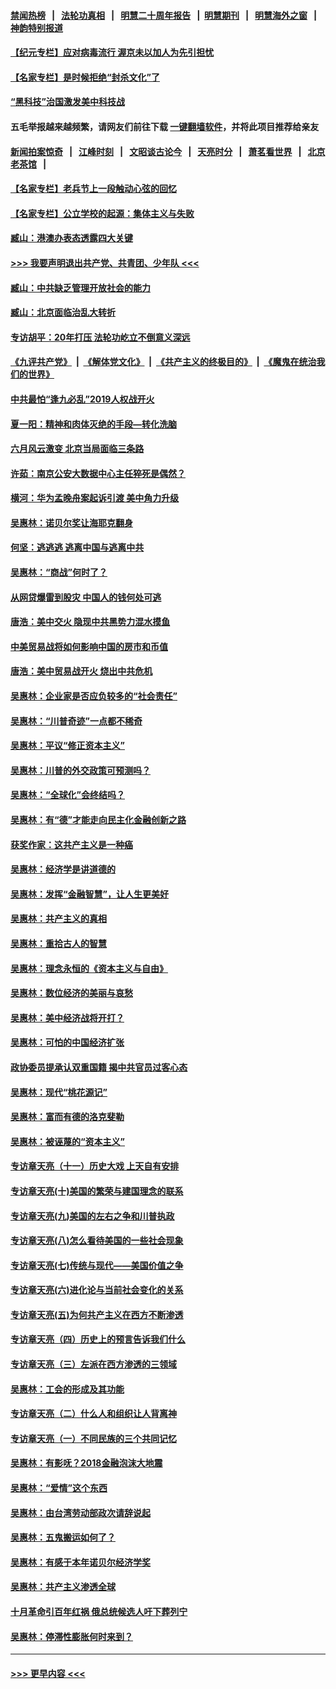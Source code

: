 #### [禁闻热榜](热点新闻.md?=0)  &nbsp;&nbsp;|&nbsp;&nbsp; [法轮功真相](https://github.com/gfw-breaker/truth/blob/master/README.md?=0) &nbsp;&nbsp;|&nbsp;&nbsp; [明慧二十周年报告](https://github.com/gfw-breaker/mh-reports/blob/master/README.md?=0) &nbsp;&nbsp;|&nbsp;&nbsp;[明慧期刊](https://github.com/gfw-breaker/mh-qikan) &nbsp;&nbsp;|&nbsp;&nbsp; [明慧海外之窗](https://github.com/gfw-breaker/mh-news/blob/master/README.md?=0) &nbsp;&nbsp;|&nbsp;&nbsp; [神韵特别报道](https://github.com/gfw-breaker/mh-news/blob/master/shenyun.md?=0)
#### [【纪元专栏】应对病毒流行 渥京未以加人为先引担忧](../pages/nsc423/n11875714.md?t=02240201) 
#### [【名家专栏】是时候拒绝“封杀文化”了](../pages/nsc423/n11814093.md?t=02240201) 
#### [“黑科技”治国激发美中科技战](../pages/nsc423/n11638056.md?t=02240201) 
#### 五毛举报越来越频繁，请网友们前往下载 [一键翻墙软件](https://github.com/gfw-breaker/ssr-accounts)，并将此项目推荐给亲友
#### [新闻拍案惊奇](https://github.com/gfw-breaker/banned-news/blob/master/pages/link4.md) &nbsp;&nbsp;|&nbsp;&nbsp; [江峰时刻](https://github.com/gfw-breaker/banned-news/blob/master/pages/link4.md) &nbsp;&nbsp;|&nbsp;&nbsp; [文昭谈古论今](https://github.com/gfw-breaker/banned-news/blob/master/pages/link4.md) &nbsp;&nbsp;|&nbsp;&nbsp; [天亮时分](https://github.com/gfw-breaker/banned-news/blob/master/pages/link4.md) &nbsp;&nbsp;|&nbsp;&nbsp; [萧茗看世界](https://github.com/gfw-breaker/banned-news/blob/master/pages/link4.md) &nbsp;&nbsp;|&nbsp;&nbsp; [北京老茶馆](https://github.com/gfw-breaker/banned-news/blob/master/pages/link4.md) &nbsp;&nbsp;|&nbsp;&nbsp; 
#### [【名家专栏】老兵节上一段触动心弦的回忆](../pages/nsc423/n11646016.md?t=02240201) 
#### [【名家专栏】公立学校的起源：集体主义与失败](../pages/nsc423/n11601833.md?t=02240201) 
#### [臧山：港澳办表态透露四大关键](../pages/nsc423/n11421628.md?t=02240201) 
#### [>>> 我要声明退出共产党、共青团、少年队 <<<](https://github.com/begood0513/goodnews/blob/master/quit/letter.md) 
#### [臧山：中共缺乏管理开放社会的能力](../pages/nsc423/n11407457.md?t=02240201) 
#### [臧山：北京面临治乱大转折](../pages/nsc423/n11406895.md?t=02240201) 
#### [专访胡平：20年打压 法轮功屹立不倒意义深远](../pages/nsc423/n11398800.md?t=02240201) 
#### [《九评共产党》](https://github.com/begood0513/9ping.md/blob/master/README.md) &nbsp;|&nbsp; [《解体党文化》](../../../../jtdwh.md/blob/master/README.md)  &nbsp;|&nbsp; [《共产主义的终极目的》](../../../../gczydzjmd.md/blob/master/README.md) &nbsp;|&nbsp; [《魔鬼在统治我们的世界》](../../../../mgztzwmdsj.md/blob/master/README.md) 
#### [中共最怕“逢九必乱”2019人权战开火](../pages/nsc423/n11385248.md?t=02240201) 
#### [夏一阳：精神和肉体灭绝的手段—转化洗脑](../pages/nsc423/n11368250.md?t=02240201) 
#### [六月风云激变 北京当局面临三条路](../pages/nsc423/n11313668.md?t=02240201) 
#### [许茹：南京公安大数据中心主任猝死是偶然？](../pages/nsc423/n11064744.md?t=02240201) 
#### [横河：华为孟晚舟案起诉引渡 美中角力升级](../pages/nsc423/n11027230.md?t=02240201) 
#### [吴惠林：诺贝尔奖让海耶克翻身](../pages/nsc423/n10890049.md?t=02240201) 
#### [何坚：逃逃逃 逃离中国与逃离中共](../pages/nsc423/n10592891.md?t=02240201) 
#### [吴惠林：“商战”何时了？](../pages/nsc423/n10573558.md?t=02240201) 
#### [从网贷爆雷到股灾 中国人的钱何处可逃](../pages/nsc423/n10572800.md?t=02240201) 
#### [唐浩：美中交火 隐现中共黑势力混水摸鱼](../pages/nsc423/n10544040.md?t=02240201) 
#### [中美贸易战将如何影响中国的房市和币值](../pages/nsc423/n10543697.md?t=02240201) 
#### [唐浩：美中贸易战开火 烧出中共危机](../pages/nsc423/n10540126.md?t=02240201) 
#### [吴惠林：企业家是否应负较多的“社会责任”](../pages/nsc423/n10535022.md?t=02240201) 
#### [吴惠林：“川普奇迹”一点都不稀奇](../pages/nsc423/n10512808.md?t=02240201) 
#### [吴惠林：平议“修正资本主义”](../pages/nsc423/n10495724.md?t=02240201) 
#### [吴惠林：川普的外交政策可预测吗？](../pages/nsc423/n10462387.md?t=02240201) 
#### [吴惠林：“全球化”会终结吗？](../pages/nsc423/n10452838.md?t=02240201) 
#### [吴惠林：有“德”才能走向民主化金融创新之路](../pages/nsc423/n10432292.md?t=02240201) 
#### [获奖作家：这共产主义是一种癌](../pages/nsc423/n10431541.md?t=02240201) 
#### [吴惠林：经济学是讲道德的](../pages/nsc423/n10398014.md?t=02240201) 
#### [吴惠林：发挥“金融智慧”，让人生更美好](../pages/nsc423/n10375019.md?t=02240201) 
#### [吴惠林：共产主义的真相](../pages/nsc423/n10351394.md?t=02240201) 
#### [吴惠林：重拾古人的智慧](../pages/nsc423/n10337691.md?t=02240201) 
#### [吴惠林：理念永恒的《资本主义与自由》](../pages/nsc423/n10316274.md?t=02240201) 
#### [吴惠林：数位经济的美丽与哀愁](../pages/nsc423/n10292946.md?t=02240201) 
#### [吴惠林：美中经济战将开打？](../pages/nsc423/n10258825.md?t=02240201) 
#### [吴惠林：可怕的中国经济扩张](../pages/nsc423/n10219147.md?t=02240201) 
#### [政协委员提承认双重国籍 揭中共官员过客心态](../pages/nsc423/n10208809.md?t=02240201) 
#### [吴惠林：现代“桃花源记”](../pages/nsc423/n10185234.md?t=02240201) 
#### [吴惠林：富而有德的洛克斐勒](../pages/nsc423/n10142264.md?t=02240201) 
#### [吴惠林：被诬蔑的“资本主义”](../pages/nsc423/n10124816.md?t=02240201) 
#### [专访章天亮（十一）历史大戏 上天自有安排](../pages/nsc423/n10094905.md?t=02240201) 
#### [专访章天亮(十)美国的繁荣与建国理念的联系](../pages/nsc423/n10094899.md?t=02240201) 
#### [专访章天亮(九)美国的左右之争和川普执政](../pages/nsc423/n10094889.md?t=02240201) 
#### [专访章天亮(八)怎么看待美国的一些社会现象](../pages/nsc423/n10094857.md?t=02240201) 
#### [专访章天亮(七)传统与现代——美国价值之争](../pages/nsc423/n10093140.md?t=02240201) 
#### [专访章天亮(六)进化论与当前社会变化的关系](../pages/nsc423/n10092036.md?t=02240201) 
#### [专访章天亮(五)为何共产主义在西方不断渗透](../pages/nsc423/n10083620.md?t=02240201) 
#### [专访章天亮（四）历史上的预言告诉我们什么](../pages/nsc423/n10083606.md?t=02240201) 
#### [专访章天亮（三）左派在西方渗透的三领域](../pages/nsc423/n10081115.md?t=02240201) 
#### [吴惠林：工会的形成及其功能](../pages/nsc423/n10080633.md?t=02240201) 
#### [专访章天亮（二）什么人和组织让人背离神](../pages/nsc423/n10076637.md?t=02240201) 
#### [专访章天亮（一）不同民族的三个共同记忆](../pages/nsc423/n10074188.md?t=02240201) 
#### [吴惠林：有影呒？2018金融泡沫大地震](../pages/nsc423/n10040534.md?t=02240201) 
#### [吴惠林：“爱情”这个东西](../pages/nsc423/n10019423.md?t=02240201) 
#### [吴惠林：由台湾劳动部政次请辞说起](../pages/nsc423/n9979679.md?t=02240201) 
#### [吴惠林：五鬼搬运如何了？](../pages/nsc423/n9925338.md?t=02240201) 
#### [吴惠林：有感于本年诺贝尔经济学奖](../pages/nsc423/n9871883.md?t=02240201) 
#### [吴惠林：共产主义渗透全球](../pages/nsc423/n9812748.md?t=02240201) 
#### [十月革命引百年红祸 俄总统候选人吁下葬列宁](../pages/nsc423/n9810182.md?t=02240201) 
#### [吴惠林：停滞性膨胀何时来到？](../pages/nsc423/n9764136.md?t=02240201) 

----
#### [ >>> 更早内容 <<< ](../indexes/nsc423-earlier.md)
